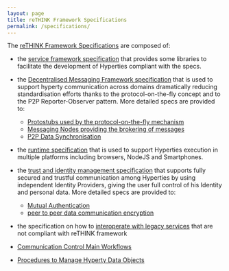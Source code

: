 ```yaml
---
layout: page
title: reTHINK Framework Specifications
permalink: /specifications/
---
```


The [reTHINK Framework Specifications](specs) are composed of:

* the [service framework specification](specs/service-framework/) that provides some libraries to facilitate the development of Hyperties compliant with the specs.

* the [Decentralised Messaging Framework specification](specs/messaging-framework) that is used to support hyperty communication across domains dramatically reducing standardisation efforts thanks to the protocol-on-the-fly concept and to the P2P Reporter-Observer pattern. More detailed specs are provided to:
  * [Protostubs used by the protocol-on-the-fly mechanism](specs/messaging-framework/stub-specification.html)
  * [Messaging Nodes providing the brokering of messages](specs/messaging-framework/msg-node.html)
  * [P2P Data Synchronisation](specs/messaging-framework/p2p-data-sync.html)


* the [runtime specification](specs/runtime/) that is used to support Hyperties execution in multiple platforms including browsers, NodeJS and Smartphones.

* the [trust and identity management specification](specs/trust-management) that supports fully secured and trustful communication among Hyperties by using independent Identity Providers, giving the user full control of his Identity and personal data. More detailed specs are provided to:
  * [Mutual Authentication](specs/trust-management/mutual-authentication.html)
  * [peer to peer data communication encryption](specs/trust-management/secure-communication.html)

* the specification on how to [interoperate with legacy services](specs/legacy-interworking) that are not compliant with reTHINK framework


* [Communication Control Main Workflows](specs/tutorials/comm-setup.html)

* [Procedures to Manage Hyperty Data Objects]()
